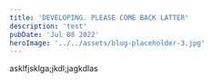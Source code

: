```yaml
---
title: 'DEVELOPING. PLEASE COME BACK LATTER'
description: 'test'
pubDate: 'Jul 08 2022'
heroImage: '../../assets/blog-placeholder-3.jpg'
---
```


asklfjsklga;jkdl;jagkdlas
